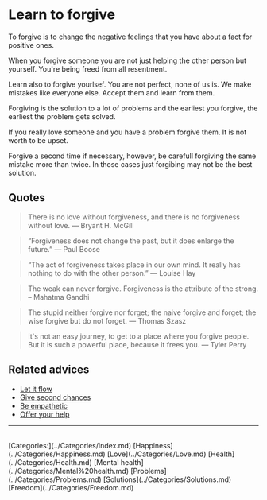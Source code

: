 # Learn to forgive

To forgive is to change the negative feelings that you have about a fact for positive ones.

When you forgive someone you are not just helping the other person but yourself. You're being freed from all resentment.

Learn also to forgive yourlsef. You are not perfect, none of us is. We make mistakes like everyone else. Accept them and learn from them.

Forgiving is the solution to a lot of problems and the earliest you forgive, the earliest the problem gets solved.

If you really love someone and you have a problem forgive them. It is not worth to be upset.

Forgive a second time if necessary, however, be carefull forgiving the same mistake more than twice. In those cases just forgibing may not be the best solution.

## Quotes

> There is no love without forgiveness, and there is no forgiveness without love. — Bryant H. McGill

> “Forgiveness does not change the past, but it does enlarge the future.” — Paul Boose

> “The act of forgiveness takes place in our own mind. It really has nothing to do with the other person.” — Louise Hay

> The weak can never forgive. Forgiveness is the attribute of the strong. – Mahatma Gandhi

> The stupid neither forgive nor forget; the naive forgive and forget; the wise forgive but do not forget. — Thomas Szasz

> It's not an easy journey, to get to a place where you forgive people. But it is such a powerful place, because it frees you. — Tyler Perry

## Related advices

- [Let it flow](../Let%20it%20flow/index.md)
- [Give second chances](../Give%20second%20chances/index.md)
- [Be empathetic](../Be%20empathetic/index.md)
- [Offer your help](../Offer%20your%20help/index.md)
<hr/><br/>[Categories:](../Categories/index.md) [Happiness](../Categories/Happiness.md) [Love](../Categories/Love.md) [Health](../Categories/Health.md) [Mental health](../Categories/Mental%20health.md) [Problems](../Categories/Problems.md) [Solutions](../Categories/Solutions.md) [Freedom](../Categories/Freedom.md)